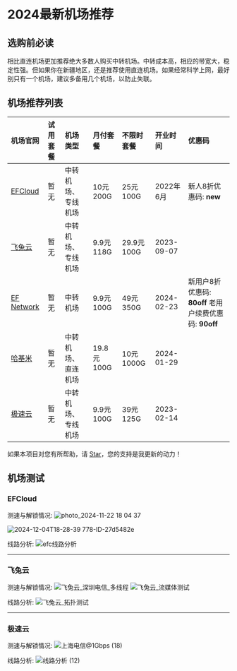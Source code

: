 # 2024最新机场推荐

## 选购前必读

相比直连机场更加推荐绝大多数人购买中转机场。中转成本高，相应的带宽大，稳定性强。但如果你在新疆地区，还是推荐使用直连机场。如果经常科学上网，最好别只有一个机场，建议多备用几个机场，以防止失联。

## 机场推荐列表

| 机场官网 | 试用套餐 | 机场类型| 月付套餐 | 不限时套餐 | 开业时间 | 优惠码 |
| :----- | :----- | :----- | :----- | :----- | :----- | :----- | 
|  [EFCloud](https://inv.easyfastcloud.com/#/register?code=HwwBaKx7) | 暂无 |中转机场、专线机场| 10元200G | 25元100G | 2022年6月 |  新人8折优惠码: **new**|
|  [飞兔云](https://飞兔云.site/index.html?register=C0ZvbxgX) | 暂无 |中转机场、专线机场| 9.9元118G | 29.9元100G | 2023-09-07 |  |
|  [EF Network](https://666.subef.top/#/login?code=ArQFWeH9) | 暂无 |中转机场| 9.9元100G | 49元350G | 2024-02-23 | 新用户8折优惠码: **80off** 老用户续费优惠码: **90off** |
| [哈基米](https://a.hajimi.icu/c3ca2751f44d40bf9df918b4eaea7839/MjMxYmQ2) | 暂无 |中转机场、直连机场| 19.8元100G | 10元1000G | 2024-01-29 |  |
|  [极速云](https://w2.rouhe88.com/#/register?code=aSnr6JSe) | 暂无 |中转机场、专线机场| 9.9元100G | 39元125G | 2023-02-14 |  |

如果本项目对您有所帮助，请 [Star](https://github.com/BigData3733/jichang)，您的支持是我更新的动力！


## 机场测试

### EFCloud

测速与解锁情况:
![photo_2024-11-22 18 04 37](https://github.com/user-attachments/assets/6e236423-b35a-4279-ac7e-0babcb29a4f2)


![2024-12-04T18-28-39 778-ID-27d5482e](https://github.com/user-attachments/assets/57e69d3e-85f2-4503-b906-54361c9d4db3)


线路分析:
![efc线路分析](https://github.com/user-attachments/assets/e23f62e2-c9e2-43a1-92d6-18e8b91df6b6)

---

### 飞兔云

测速与解锁情况:
![飞兔云_深圳电信_多线程](https://github.com/user-attachments/assets/081203b5-6abe-463e-b3f3-c16980e84eba)
![飞兔云_流媒体测试](https://github.com/user-attachments/assets/0b04086a-e9e1-4de7-a48d-f24a2d9d7727)

线路分析:
![飞兔云_拓扑测试](https://github.com/user-attachments/assets/3602fbe4-8432-44a8-a7d3-ca4cb6146ed5)

---
### 极速云

测速与解锁情况:
![上海电信@1Gbps (18)](https://github.com/user-attachments/assets/3165d6bb-6eb4-4cd9-8389-e3e9c500bcee)



线路分析:
![线路分析 (12)](https://github.com/user-attachments/assets/508ef00d-dd9b-408f-9b92-aa4133b70e6f)
